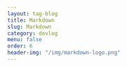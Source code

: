 ```yaml
---
layout: tag-blog
title: Markdown
slug: Markdown
category: devlog
menu: false
order: 6
header-img: "/img/markdown-logo.png"
---
```

